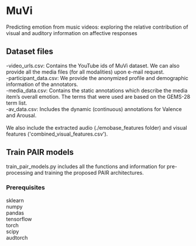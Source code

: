 # MuVi
Predicting emotion from music videos: exploring the relative contribution of visual and auditory information on affective responses

## Dataset files
-video_urls.csv: Contains the YouTube ids of MuVi dataset. We can also provide all the media files (for all modalities) upon e-mail request. <br />
-participant_data.csv: We provide the anonymized profile and demographic information of the annotators. <br />
-media_data.csv:  Contains the static annotations which describe the media item’s overall emotion. The terms that were used are based on the GEMS-28 term list. <br /> 
-av_data.csv: Includes the dynamic (continuous) annotations for Valence and Arousal. <br />
<br />
We also include the extracted audio (./emobase_features folder) and visual features ('combined_visual_features.csv'). <br />

## Train PAIR models
train_pair_models.py includes all the functions and information for pre-processing and training the proposed PAIR architectures. <br />

### Prerequisites
sklearn <br />
numpy <br />
pandas <br />
tensorflow <br />
torch <br />
scipy <br />
audtorch <br />
